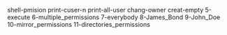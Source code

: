 shell-pmision
print-cuser-n
print-all-user
chang-owner
creat-empty
5-execute
6-multiple_permissions
7-everybody
8-James_Bond
9-John_Doe
10-mirror_permissions
11-directories_permissions
